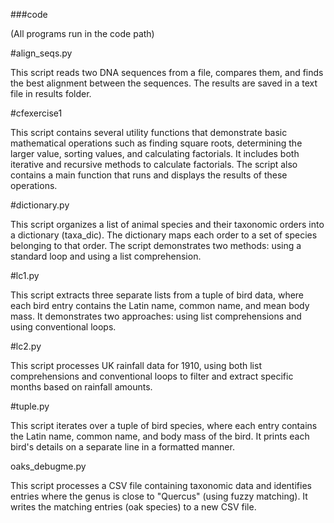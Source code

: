 ###code

(All programs run in the code path)

#align_seqs.py

This script reads two DNA sequences from a file, compares them, and finds the best alignment between the sequences. The results are saved in a text file in results folder.

#cfexercise1

This script contains several utility functions that demonstrate basic mathematical operations such as finding square roots, determining the larger value, sorting values, and calculating factorials. It includes both iterative and recursive methods to calculate factorials. The script also contains a main function that runs and displays the results of these operations.

#dictionary.py

This script organizes a list of animal species and their taxonomic orders into a dictionary (taxa_dic). The dictionary maps each order to a set of species belonging to that order. The script demonstrates two methods: using a standard loop and using a list comprehension.

#lc1.py

This script extracts three separate lists from a tuple of bird data, where each bird entry contains the Latin name, common name, and mean body mass. It demonstrates two approaches: using list comprehensions and using conventional loops.

#lc2.py

This script processes UK rainfall data for 1910, using both list comprehensions and conventional loops to filter and extract specific months based on rainfall amounts.

#tuple.py

This script iterates over a tuple of bird species, where each entry contains the Latin name, common name, and body mass of the bird. It prints each bird's details on a separate line in a formatted manner.

oaks_debugme.py

This script processes a CSV file containing taxonomic data and identifies entries where the genus is close to "Quercus" (using fuzzy matching). It writes the matching entries (oak species) to a new CSV file.

